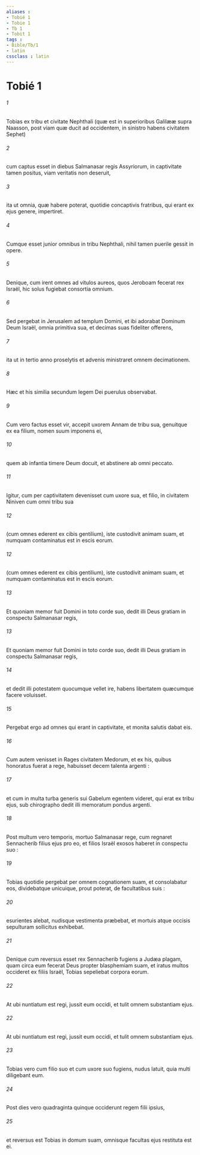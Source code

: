 ```yaml
---
aliases : 
- Tobié 1
- Tobie 1
- Tb 1
- Tobit 1
tags : 
- Bible/Tb/1
- latin
cssclass : latin
---
```


# Tobié 1

###### 1
Tobias ex tribu et civitate Nephthali (quæ est in superioribus Galilææ supra Naasson, post viam quæ ducit ad occidentem, in sinistro habens civitatem Sephet)
###### 2
cum captus esset in diebus Salmanasar regis Assyriorum, in captivitate tamen positus, viam veritatis non deseruit,
###### 3
ita ut omnia, quæ habere poterat, quotidie concaptivis fratribus, qui erant ex ejus genere, impertiret.
###### 4
Cumque esset junior omnibus in tribu Nephthali, nihil tamen puerile gessit in opere.
###### 5
Denique, cum irent omnes ad vitulos aureos, quos Jeroboam fecerat rex Israël, hic solus fugiebat consortia omnium.
###### 6
Sed pergebat in Jerusalem ad templum Domini, et ibi adorabat Dominum Deum Israël, omnia primitiva sua, et decimas suas fideliter offerens,
###### 7
ita ut in tertio anno proselytis et advenis ministraret omnem decimationem.
###### 8
Hæc et his similia secundum legem Dei puerulus observabat.
###### 9
Cum vero factus esset vir, accepit uxorem Annam de tribu sua, genuitque ex ea filium, nomen suum imponens ei,
###### 10
quem ab infantia timere Deum docuit, et abstinere ab omni peccato.
###### 11
Igitur, cum per captivitatem devenisset cum uxore sua, et filio, in civitatem Niniven cum omni tribu sua
###### 12
(cum omnes ederent ex cibis gentilium), iste custodivit animam suam, et numquam contaminatus est in escis eorum.
###### 12
(cum omnes ederent ex cibis gentilium), iste custodivit animam suam, et numquam contaminatus est in escis eorum.
###### 13
Et quoniam memor fuit Domini in toto corde suo, dedit illi Deus gratiam in conspectu Salmanasar regis,
###### 13
Et quoniam memor fuit Domini in toto corde suo, dedit illi Deus gratiam in conspectu Salmanasar regis,
###### 14
et dedit illi potestatem quocumque vellet ire, habens libertatem quæcumque facere voluisset.
###### 15
Pergebat ergo ad omnes qui erant in captivitate, et monita salutis dabat eis.
###### 16
Cum autem venisset in Rages civitatem Medorum, et ex his, quibus honoratus fuerat a rege, habuisset decem talenta argenti :
###### 17
et cum in multa turba generis sui Gabelum egentem videret, qui erat ex tribu ejus, sub chirographo dedit illi memoratum pondus argenti.
###### 18
Post multum vero temporis, mortuo Salmanasar rege, cum regnaret Sennacherib filius ejus pro eo, et filios Israël exosos haberet in conspectu suo :
###### 19
Tobias quotidie pergebat per omnem cognationem suam, et consolabatur eos, dividebatque unicuique, prout poterat, de facultatibus suis :
###### 20
esurientes alebat, nudisque vestimenta præbebat, et mortuis atque occisis sepulturam sollicitus exhibebat.
###### 21
Denique cum reversus esset rex Sennacherib fugiens a Judæa plagam, quam circa eum fecerat Deus propter blasphemiam suam, et iratus multos occideret ex filiis Israël, Tobias sepeliebat corpora eorum.
###### 22
At ubi nuntiatum est regi, jussit eum occidi, et tulit omnem substantiam ejus.
###### 22
At ubi nuntiatum est regi, jussit eum occidi, et tulit omnem substantiam ejus.
###### 23
Tobias vero cum filio suo et cum uxore suo fugiens, nudus latuit, quia multi diligebant eum.
###### 24
Post dies vero quadraginta quinque occiderunt regem filii ipsius,
###### 25
et reversus est Tobias in domum suam, omnisque facultas ejus restituta est ei.
